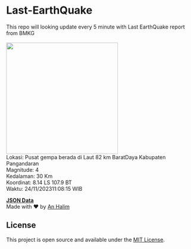 # Last-EarthQuake
This repo will looking update every 5 minute with Last EarthQuake report from BMKG
<br>
<br>
<img src="https://static.bmkg.go.id/20231124110815.mmi.jpg" width="300"/>
<br>
Lokasi: Pusat gempa berada di Laut 82 km BaratDaya Kabupaten Pangandaran <br>
Magnitude: 4 <br>
Kedalaman: 30 Km <br>
Koordinat: 8.14 LS 107.9 BT <br>
Waktu: 24/11/202311:08:15 WIB <br>

<a href="./data/data.json">**JSON Data**</a>
<br>
Made with ❤️ by <a href="https://github.com/an-halim">An Halim</a>
## License

This project is open source and available under the [MIT License](LICENSE).
